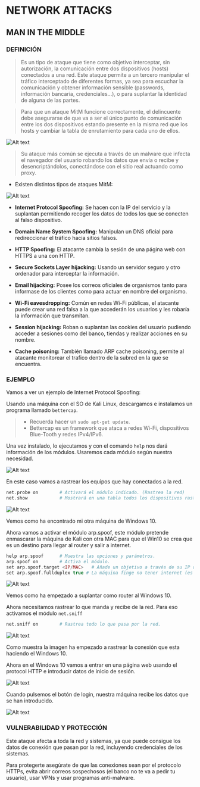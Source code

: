 # NETWORK ATTACKS

## MAN IN THE MIDDLE

### DEFINICIÓN

> Es un tipo de ataque que tiene como objetivo interceptar, sin autorización, la comunicación entre dos dispositivos (hosts) conectados a una red. Este ataque permite a un tercero manipular el tráfico interceptado de diferentes formas, ya sea para escuchar la comunicación y obtener información sensible (passwords, información bancaria, credenciales...), o para suplantar la identidad de alguna de las partes. 

> Para que un ataque MitM funcione correctamente, el delincuente debe asegurarse de que va a ser el único punto de comunicación entre los dos dispositivos estando presente en la misma red que los hosts y cambiar la tabla de enrutamiento para cada uno de ellos.

![Alt text](./img/attack/1.png)

> Su ataque más común se ejecuta a través de un malware que infecta el navegador del usuario robando los datos que envía o recibe y desencriptándolos, conectándose con el sitio real actuando como proxy.

- Existen distintos tipos de ataques MitM:

![Alt text](./img/attack/2.png)

- **Internet Protocol Spoofing:** Se hacen con la IP del servicio y la suplantan permitiendo recoger los datos de todos los que se conecten al falso dispositivo.

- **Domain Name System Spoofing:** Manipulan un DNS oficial para redireccionar el tráfico hacia sitios falsos.

- **HTTP Spoofing:** El atacante cambia la sesión de una página web con HTTPS a una con HTTP.

- **Secure Sockets Layer hijacking:** Usando un servidor seguro y otro ordenador para interceptar la información.

- **Email hijacking:** Posee los correos oficiales de organismos tanto para informase de los clientes como para actuar en nombre del organismo.

- **Wi-Fi eavesdropping:** Común en redes Wi-Fi públicas, el atacante puede crear una red falsa a la que accederán los usuarios y les robaría la información que transmitan.

- **Session hijacking:** Roban o suplantan las cookies del usuario pudiendo acceder a sesiones como del banco, tiendas y realizar acciones en su nombre.

- **Cache poisoning:** También llamado ARP cache poisoning, permite al atacante monitorear el trafico dentro de la subred en la que se encuentra.

### EJEMPLO

Vamos a ver un ejemplo de Internet Protocol Spoofing:

Usando una máquina con el SO de Kali Linux, descargamos e instalamos un programa llamado `bettercap`.

> - Recuerda hacer un `sudo apt-get update`.
> - Bettercap es un framework que ataca a redes Wi-Fi, dispositivos Blue-Tooth y redes IPv4/IPv6.

Una vez instalado, lo ejecutamos y con el comando `help` nos dará información de los módulos. Usaremos cada módulo según nuestra necesidad.

![Alt text](./img/attack/3.png)

En este caso vamos a rastrear los equipos que hay conectados a la red.

```php
net.probe on        # Activará el módulo indicado. (Rastrea la red)
net.show            # Mostrará en una tabla todos los dispositivos rastreados.
```

![Alt text](./img/attack/4.png)

Vemos como ha encontrado mi otra máquina de Windows 10.

Ahora vamos a activar el módulo arp.spoof, este módulo pretende enmascarar la máquina de Kali con otra MAC para que el Win10 se crea que es un destino para llegar al router y salir a internet.

```php
help arp.spoof      # Muestra las opciones y parámetros.
arp.spoof on        # Activa el módulo.
set arp.spoof.target <IP/MAC>   # Añade un objetivo a través de su IP o MAC (funciona con rangos de IP)
set arp.spoof.fullduplex true # La máquina finge no tener internet (es un router)
```

![Alt text](./img/attack/5.png)

Vemos como ha empezado a suplantar como router al Windows 10.

Ahora necesitamos rastrear lo que manda y recibe de la red.
Para eso activamos el módulo `net.sniff`

```php
net.sniff on        # Rastrea todo lo que pasa por la red.
```

![Alt text](./img/attack/6.png)

Como muestra la imagen ha empezado a rastrear la conexión que esta haciendo el Windows 10.

Ahora en el Windows 10 vamos a entrar en una página web usando el protocol HTTP e introducir datos de inicio de sesión.

![Alt text](./img/attack/8.png)

Cuando pulsemos el botón de login, nuestra máquina recibe los datos que se han introducido.

![Alt text](./img/attack/7.png)

### VULNERABILIDAD Y PROTECCIÓN

Este ataque afecta a toda la red y sistemas, ya que puede consigue los datos de conexión que pasan por la red, incluyendo credenciales de los sistemas.

Para protegerte asegúrate de que las conexiones sean por el protocolo HTTPs, evita abrir correos sospechosos (el banco no te va a pedir tu usuario), usar VPNs y usar programas anti-malware.
